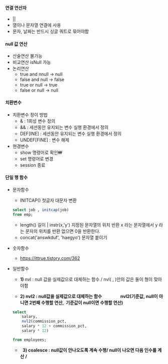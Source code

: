 #### 연결 연산자

- || 
- 열이나 문자열 연결에 사용
- 문자, 날짜는 반드시 싱글 쿼트로 묶어야함
#### null 값 연산

- 산술연산 불가능
- 비교연산 isNull 가능 
- 논리연산 
	- true and nnull ->  null
	- false and null -> false
	- true or null -> true
	- false or null -> null

#### 치환변수 

- 치환변수 정이 방법
	-  & : 1회성 변수 정의
	- && : 세션동안 유지되는 변수 실행 환경에서 정의
	- DEF[INE] : 세션동안 유지되는 변수 실행 환경에서 정의
	- UNDEF[FINE] : 변수 해제
- 현경변수
	- show 명령어로 확인₩
	- set 명령어로 변경
	- session 종료

#### 단일 행 함수
- 문자함수 
	- INITCAP() 첫글자 대문자 변환
	```sql
	select job , initcap(job)
	from emp;
	```
	- length() 길이  |  instr(x,'y') 지정된 문자열의 위치 반환 x 라는 문자열에서 y 라는 문자의 위치를 반환 없으면 0을 반환한다.
	- concat('answkduf', 'haegyo') 문자열 붙이기 

- 숫자함수 
	- https://ittrue.tistory.com/362
- 일반함수
	- **1)** nvl : null 값을 실제값으로 대체하는 함수 / nvl( , )안의 값은 둘이 형이 맞아야함
	
	- **2) nvl2 : null값을 실제값으로 대체하는 함수**
              **nvl2(기준값, null이 아니면 2번째 수행할 연산,  기준값이 null이면 수행할 연산)**
	```sql
	select 
		salary, 
		nvl2(commission_pct, 
		salary * 12 + commission_pct, 
		salary * 12)

	from employees;
	```

	-   **3) coalesce : null값이 안나오도록 계속 수행/ null이 나오면 다음 인수를 계산 /**